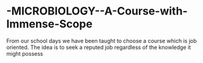 # -MICROBIOLOGY--A-Course-with-Immense-Scope
From our school days we have been taught to choose a course which is job oriented. The idea is to seek a reputed job regardless of the knowledge it might possess
